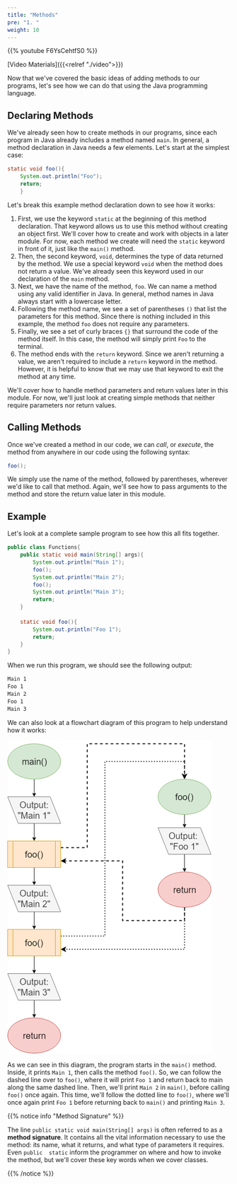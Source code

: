 ```yaml
---
title: "Methods"
pre: "1. "
weight: 10
---
```


{{% youtube F6YsCehtfS0 %}}

[Video Materials]({{<relref "./video">}})

Now that we've covered the basic ideas of adding methods to our programs, let's see how we can do that using the Java programming language.

## Declaring Methods

We've already seen how to create methods in our programs, since each program in Java already includes a method named `main`. In general, a method declaration in Java needs a few elements. Let's start at the simplest case:

```java
static void foo(){
    System.out.println("Foo");
    return;
    }
```

Let's break this example method declaration down to see how it works:

1. First, we use the keyword `static` at the beginning of this method declaration. That keyword allows us to use this method without creating an object first. We'll cover how to create and work with objects in a later module. For now, each method we create will need the `static` keyword in front of it, just like the `main()` method. 
1. Then, the second keyword, `void`, determines the type of data returned by the method. We use a special keyword `void` when the method does not return a value. We've already seen this keyword used in our declaration of the `main` method.
1. Next, we have the name of the method, `foo`. We can name a method using any valid identifier in Java. In general, method names in Java always start with a lowercase letter. 
1. Following the method name, we see a set of parentheses `()` that list the parameters for this method. Since there is nothing included in this example, the method `foo` does not require any parameters.
1. Finally, we see a set of curly braces `{}` that surround the code of the method itself. In this case, the method will simply print `Foo` to the terminal.
1. The method ends with the `return` keyword. Since we aren't returning a value, we aren't required to include a `return` keyword in the method. However, it is helpful to know that we may use that keyword to exit the method at any time. 

We'll cover how to handle method parameters and return values later in this module. For now, we'll just look at creating simple methods that neither require parameters nor return values. 

## Calling Methods

Once we've created a method in our code, we can _call_, or _execute_, the method from anywhere in our code using the following syntax:

```java
foo();
```

We simply use the name of the method, followed by parentheses, wherever we'd like to call that method. Again, we'll see how to pass arguments to the method and store the return value later in this module. 

## Example

Let's look at a complete sample program to see how this all fits together.

```java
public class Functions{
    public static void main(String[] args){
        System.out.println("Main 1");
        foo();
        System.out.println("Main 2");
        foo();
        System.out.println("Main 3");
        return;
    }
  
    static void foo(){
        System.out.println("Foo 1");
        return;
    }
}
```

When we run this program, we should see the following output:

```tex
Main 1
Foo 1
Main 2
Foo 1
Main 3
```

We can also look at a flowchart diagram of this program to help understand how it works:

![method Call Flowchart](/images/06-method/10.10.x.1.functioncall.png)

As we can see in this diagram, the program starts in the `main()` method. Inside, it prints `Main 1`, then calls the method `foo()`. So, we can follow the dashed line over to `foo()`, where it will print `Foo 1` and return back to main along the same dashed line. Then, we'll print `Main 2` in `main()`, before calling `foo()` once again. This time, we'll follow the dotted line to `foo()`, where we'll once again print `Foo 1` before returning back to `main()` and printing `Main 3`. 

{{% notice info "Method Signature" %}}

The line `public static void main(String[] args)` is often referred to as a **method signature**.  It contains all the vital information necessary to use the method: its name, what it returns, and what type of parameters it requires.  Even `public  static` inform the programmer on where and how to invoke the method, but we'll cover these key words when we cover classes.

{{% /notice %}}
